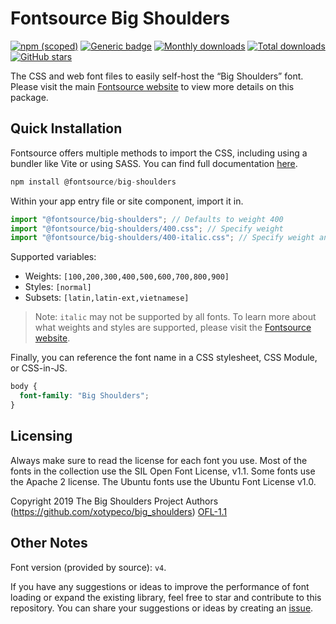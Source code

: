 # Fontsource Big Shoulders

[![npm (scoped)](https://img.shields.io/npm/v/@fontsource/big-shoulders?color=brightgreen)](https://www.npmjs.com/package/@fontsource/big-shoulders) [![Generic badge](https://img.shields.io/badge/fontsource-passing-brightgreen)](https://github.com/fontsource/fontsource) [![Monthly downloads](https://badgen.net/npm/dm/@fontsource/big-shoulders)](https://github.com/fontsource/fontsource) [![Total downloads](https://badgen.net/npm/dt/@fontsource/big-shoulders)](https://github.com/fontsource/fontsource) [![GitHub stars](https://img.shields.io/github/stars/fontsource/fontsource.svg?style=social&label=Star)](https://github.com/fontsource/fontsource/stargazers)

The CSS and web font files to easily self-host the “Big Shoulders” font. Please visit the main [Fontsource website](https://fontsource.org/fonts/big-shoulders) to view more details on this package.

## Quick Installation

Fontsource offers multiple methods to import the CSS, including using a bundler like Vite or using SASS. You can find full documentation [here](https://fontsource.org/docs/getting-started/introduction).

```javascript
npm install @fontsource/big-shoulders
```

Within your app entry file or site component, import it in.

```javascript
import "@fontsource/big-shoulders"; // Defaults to weight 400
import "@fontsource/big-shoulders/400.css"; // Specify weight
import "@fontsource/big-shoulders/400-italic.css"; // Specify weight and style
```

Supported variables:
- Weights: `[100,200,300,400,500,600,700,800,900]`
- Styles: `[normal]`
- Subsets: `[latin,latin-ext,vietnamese]`

> Note: `italic` may not be supported by all fonts. To learn more about what weights and styles are supported, please visit the [Fontsource website](https://fontsource.org/fonts/big-shoulders).

Finally, you can reference the font name in a CSS stylesheet, CSS Module, or CSS-in-JS.

```css
body {
  font-family: "Big Shoulders";
}
```

## Licensing
Always make sure to read the license for each font you use. Most of the fonts in the collection use the SIL Open Font License, v1.1. Some fonts use the Apache 2 license. The Ubuntu fonts use the Ubuntu Font License v1.0.

Copyright 2019 The Big Shoulders Project Authors (https://github.com/xotypeco/big_shoulders)
[OFL-1.1](https://openfontlicense.org)

## Other Notes
Font version (provided by source): `v4`.

If you have any suggestions or ideas to improve the performance of font loading or expand the existing library, feel free to star and contribute to this repository. You can share your suggestions or ideas by creating an [issue](https://github.com/fontsource/fontsource/issues).
